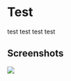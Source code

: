 Test
====

test test test test

## Screenshots

![][nelk_ruby]

[nelk_ruby]: http://upload.wikimedia.org/wikipedia/commons/thumb/9/9b/Wikipedia_mobile_en.svg/296px-Wikipedia_mobile_en.svg.png
